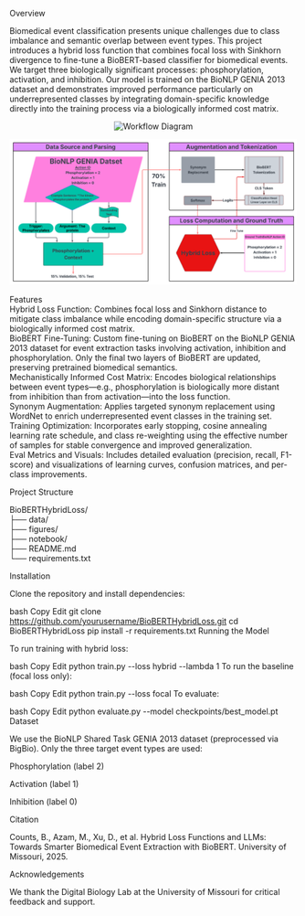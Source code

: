 Overview <div>
Biomedical event classification presents unique challenges due to class imbalance and semantic overlap between event types. This project introduces a hybrid loss function that combines focal loss with Sinkhorn divergence to fine-tune a BioBERT-based classifier for biomedical events. We target three biologically significant processes: phosphorylation, activation, and inhibition. Our model is trained on the BioNLP GENIA 2013 dataset and demonstrates improved performance particularly on underrepresented classes by integrating domain-specific knowledge directly into the training process via a biologically informed cost matrix.

<p align="center"> <img src="figures/Flowchart (1).png" alt="Workflow Diagram" width="700"/> </p>
<p align="center">
  <img src="figures/Picture1.png" alt="Workflow Diagram" width="700"/>
</p>
Features <div>
Hybrid Loss Function: Combines focal loss and Sinkhorn distance to mitigate class imbalance while encoding domain-specific structure via a biologically informed cost matrix.
<br>
BioBERT Fine-Tuning: Custom fine-tuning on BioBERT on the BioNLP GENIA 2013 dataset for event extraction tasks involving activation, inhibition and phosphorylation. Only the final two layers of BioBERT are updated, preserving pretrained biomedical semantics.
<br>
Mechanistically Informed Cost Matrix: Encodes biological relationships between event types—e.g., phosphorylation is biologically more distant from inhibition than from activation—into the loss function.
<br>
Synonym Augmentation: Applies targeted synonym replacement using WordNet to enrich underrepresented event classes in the training set.
<br>
Training Optimization: Incorporates early stopping, cosine annealing learning rate schedule, and class re-weighting using the effective number of samples for stable convergence and improved generalization.
<br>
Eval Metrics and Visuals: Includes detailed evaluation (precision, recall, F1-score) and visualizations of learning curves, confusion matrices, and per-class improvements.

Project Structure <div>
BioBERTHybridLoss/ <div>
├── data/ <div>
├── figures/ <div>
├── notebook/ <div>
├── README.md <div>
└── requirements.txt

Installation <div>

Clone the repository and install dependencies:

bash
Copy
Edit
git clone https://github.com/yourusername/BioBERTHybridLoss.git
cd BioBERTHybridLoss
pip install -r requirements.txt
Running the Model <div>

To run training with hybrid loss:

bash
Copy
Edit
python train.py --loss hybrid --lambda 1
To run the baseline (focal loss only):

bash
Copy
Edit
python train.py --loss focal
To evaluate:

bash
Copy
Edit
python evaluate.py --model checkpoints/best_model.pt
Dataset <div>
We use the BioNLP Shared Task GENIA 2013 dataset (preprocessed via BigBio). Only the three target event types are used:

Phosphorylation (label 2)

Activation (label 1)

Inhibition (label 0)

Citation <div>

Counts, B., Azam, M., Xu, D., et al. Hybrid Loss Functions and LLMs: Towards Smarter Biomedical Event Extraction with BioBERT. University of Missouri, 2025.

Acknowledgements <div>
We thank the Digital Biology Lab at the University of Missouri for critical feedback and support.
